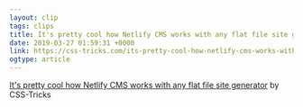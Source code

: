 ```yaml
---
layout: clip
tags: clips
title: It's pretty cool how Netlify CMS works with any flat file site generator
date: 2019-03-27 01:59:31 +0000
link: https://css-tricks.com/its-pretty-cool-how-netlify-cms-works-with-any-flat-file-site-generator/
ogtype: article
---
```

[It's pretty cool how Netlify CMS works with any flat file site generator](https://css-tricks.com/its-pretty-cool-how-netlify-cms-works-with-any-flat-file-site-generator/) by CSS-Tricks   
